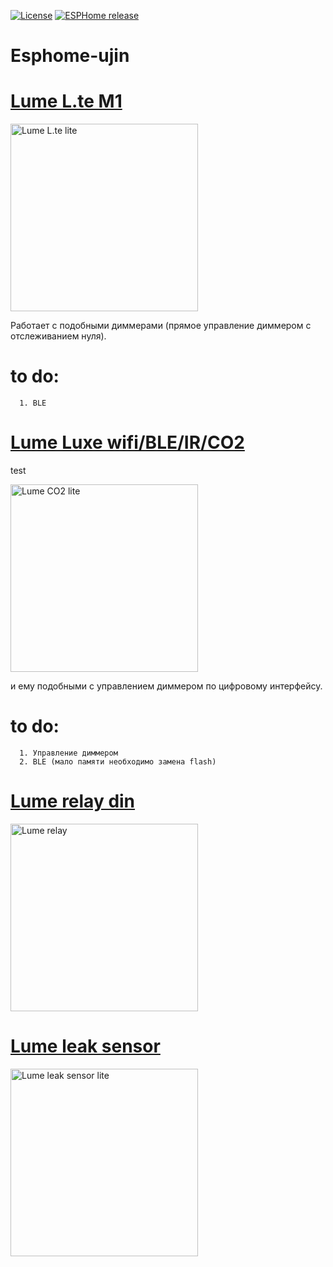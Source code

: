 [![License][license-shield]][license]
[![ESPHome release][esphome-release-shield]][esphome-release]

[license-shield]: https://img.shields.io/static/v1?label=License&message=MIT&color=orange&logo=license
[license]: https://opensource.org/licenses/MIT
[esphome-release-shield]: https://img.shields.io/static/v1?label=ESPHome&message=2025.3&color=green&logo=esphome
[esphome-release]: https://GitHub.com/esphome/esphome/releases/


# Esphome-ujin


# [Lume L.te M1](https://github.com/ananyevgv/esphome-ujin/blob/main/lume%20L.te%20M1.yaml)

<img src="https://github.com/ananyevgv/esphome-ujin/blob/main/image%2Flumi%20zigbee.jpg" height="300" alt="Lume L.te lite">

Работает с подобными диммерами (прямое управление диммером с отслеживанием нуля).

# to do: 
      
      1. BLE

# [Lume Luxe wifi/BLE/IR/CO2](https://github.com/ananyevgv/esphome-ujin/edit/main/lume-co2.yaml)
test

<img src="https://github.com/ananyevgv/esphome-ujin/blob/main/image%2Flumi%20co2.jpg" height="300" alt="Lume CO2 lite">

и ему подобными с управлением диммером по цифровому интерфейсу.


# to do: 

      1. Управление диммером
      2. BLE (мало памяти необходимо замена flash)


# [Lume relay din](https://github.com/ananyevgv/esphome-ujin/blob/main/rele-ujin.yaml)

<img src="https://github.com/ananyevgv/esphome-ujin/blob/main/image%2Frelay.jpg" height="300" alt="Lume relay">

 
# [Lume leak sensor](https://github.com/ananyevgv/esphome-ujin/blob/main/leak-sensor.yaml)

<img src="https://github.com/ananyevgv/esphome-ujin/blob/main/image%2Faqua.jpg" height="300" alt="Lume leak sensor lite">
